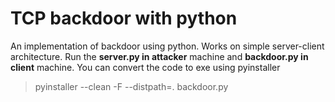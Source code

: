 # TCP backdoor with python
An implementation of backdoor using python. Works on simple server-client architecture.
Run the **server.py in attacker** machine and **backdoor.py in client** machine.
You can convert the code to exe using pyinstaller
> pyinstaller --clean -F --distpath=. backdoor.py
